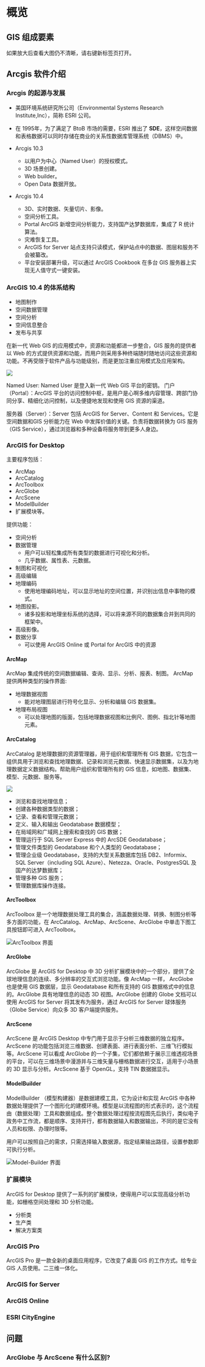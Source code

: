 # 概览


## GIS 组成要素

如果放大后查看大图仍不清晰，请右键新标签页打开。
<img :src="$withBase('/images/gis-component.png')" class="my-img">

## Arcgis 软件介绍

### Arcgis 的起源与发展

- 美国环境系统研究所公司（Environmental Systems Research Institute,Inc），简称 ESRI 公司。

- 在 1995年，为了满足了 BtoB 市场的需要，ESRI 推出了 **SDE**，这样空间数据和表格数据可以同时存储在商业的关系性数据库管理系统（DBMS）中。

- Arcgis 10.3 
  - 以用户为中心（Named User）的授权模式。
  - 3D 场景创建。
  - Web builder。
  - Open Data 数据开放。
- Arcgis 10.4
  - 3D、实时数据、矢量切片、影像。
  - 空间分析工具。
  - Portal ArcGIS 新增空间分析能力，支持国产达梦数据库，集成了 R 统计算法。
  - 灾难恢复工具。
  - ArcGIS for Server 站点支持只读模式，保护站点中的数据、图层和服务不会被纂改。
  - 平台安装部署升级，可以通过 ArcGIS Cookbook 在多台 GIS 服务器上实现无人值守式一键安装。

### ArcGIS 10.4 的体系结构

- 地图制作
- 空间数据管理
- 空间分析
- 空间信息整合
- 发布与共享

在新一代 Web GIS 的应用模式中，资源和功能都进一步整合，GIS 服务的提供者以 Web 的方式提供资源和功能，而用户则采用多种终端随时随地访问这些资源和功能。不再受限于软件产品与功能级别，而是更加注重应用模式及应用架构。

![](../.vuepress/public/images/Arcgis-platform.png)

Named User: Named User 是登入新一代 Web GIS 平台的密钥。
门户（Portal）：ArcGIS 平台的访问控制中枢，是用户是心啊多维内容管理、跨部门协同分享、精细化访问控制，以及便捷地发现和使用 GIS 资源的渠道。


服务器（Server）：Server 包括 ArcGIS for Server、Content 和 Services。它是空间数据和GIS 分析能力在 Web 中发挥价值的关键。负责将数据转换为 GIS 服务（GIS Service），通过浏览器和多种设备将服务带到更多人身边。

### ArcGIS for Desktop

主要程序包括：
- ArcMap
- ArcCatalog
- ArcToolbox
- ArcGlobe
- ArcScene
- ModelBuilder
- 扩展模块等。

提供功能：
- 空间分析
- 数据管理
  - 用户可以轻松集成所有类型的数据进行可视化和分析。
  - 几乎数据、属性表、元数据。
- 制图和可视化
- 高级编辑
- 地理编码
  - 使用地理编码地址，可以显示地址的空间位置，并识别出信息中事物的模式。
- 地图投影。
  - 诸多投影和地理坐标系统的选择，可以将来源不同的数据集合并到共同的框架中。
- 高级影像。
- 数据分享
  - 可以使用 ArcGIS Online 或 Portal for ArcGIS 中的资源

#### ArcMap

ArcMap 集成传统的空间数据编辑、查询、显示、分析、报表、制图。
ArcMap 提供两种类型的操作界面:
- 地理数据视图
  - 能对地理图层进行符号化显示、分析和编辑 GIS 数据集。
- 地理布局视图
  - 可以处理地图的版面，包括地理数据视图和比例尺、图例、指北针等地图元素。
  
#### ArcCatalog

ArcCatalog 是地理数据的资源管理器，用于组织和管理所有 GIS 数据，它包含一组供具用于浏览和查找地理数据、记录和浏览元数据、快速显示数据集，以及为地理数据定义数据结构。帮助用户组织和管理所有的 GIS 信息，如地图、数据集、模型、元数据、服务等。

![](../.vuepress/public/images/ArcCatalog.png)

- 浏览和查找地理信息；
- 创建各种数据类型的数据；
- 记录、查看和管理元数据；
- 定义、输入和输出 Geodatabase 数据模型；
- 在局域网和广域网上搜索和查找的 GIS 数据；
- 管理运行于 SQL Server Express 中的 ArcSDE Geodatabase；
- 管理文件类型的 Geodatabase 和个人类型的 Geodatabase；
- 管理企业级 Geodatabase，支持的大型关系数据库包括 DB2、Informix、SQL Server（including SQL Azure）、Netezza、Oracle、PostgresSQL 及国产的达梦数据库；
- 管理多种 GIS 服务；
- 管理数据库操作连接。

#### ArcToolbox

ArcToolbox 是一个地理数据处理工具的集合，涵盖数据处理、转换、制图分析等多方面的功能，在 ArcCatalog、ArcMap、ArcScene、ArcGlobe 中单击下图工具按钮即可进入 ArcToolbox。

![ArcToolbox 界面](../.vuepress/public/images/ArcToolbox.png)

#### ArcGlobe 

ArcGlobe 是 ArcGIS for Desktop 中 3D 分析扩展模块中的一个部分，提供了全球地理信息的连续、多分辨率的交互式浏览功能。像 ArcMap 一样， ArcGlobe 也是使用 GIS 数据层，显示 Geodatabase 和所有支持的 GIS 数据格式中的信息的。ArcGlobe 具有地理信息的动态 3D 视图。ArcGlobe 创建的 Globe 文档可以使用 ArcGIS for Server 将其发布为服务，通过 ArcGIS for Server 球体服务（Globe Service）向众多 3D 客户端提供服务。

#### ArcScene

ArcScene 是 ArcGIS Desktop 中专门用于显示于分析三维数据的独立程序。ArcScene 的功能包括浏览三维数据、创建表面、进行表面分析、三维飞行模拟等。ArcScene 可以看成 ArcGlobe 的一个子集，它们都依赖于展示三维透视场景的平台，可以在三维场景中漫游并与三维矢量与栅格数据进行交互，适用于小场景的 3D 显示与分析。ArcScene 基于 OpenGL，支持 TIN 数据据显示。

#### ModelBuilder

ModelBuilder （模型构建器）是数据建模工具，它为设计和实现 ArcGIS 中各种数据处理提供了一个图形化的建模环境。模型是以流程图的形式表示的，这个流程由（数据处理）工具和数据组成。整个数据处理过程按流程图先后执行，类似电子政务中工作流，都是顺序、支持并行，都有数据输入和数据输出，不同的是它没有人员和权限、办理时限等。

用户可以按照自己的需求，只需选择输入数据源，指定结果输出路径，设置参数即可执行分析。

![Model-Builder 界面](../.vuepress/public/images/Model-Builder.png)

### 扩展模块

ArcGIS for Desktop 提供了一系列的扩展模块，使得用户可以实现高级分析功能，如栅格空间处理和 3D 分析功能。

- 分析类
- 生产类
- 解决方案类

### ArcGIS Pro

ArcGIS Pro 是一款全新的桌面应用程序，它改变了桌面 GIS 的工作方式。给专业 GIS 人员使用。二三维一体化。

### ArcGIS for Server



### ArcGIS Online

### ESRI CityEngine

## 问题

### ArcGlobe 与 ArcScene 有什么区别?